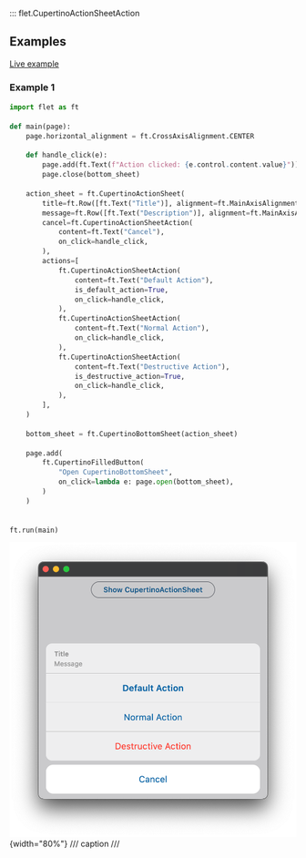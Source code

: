 ::: flet.CupertinoActionSheetAction

## Examples

[Live example](https://flet-controls-gallery.fly.dev/buttons/cupertinoactionsheetaction)

### Example 1

```python
import flet as ft

def main(page):
    page.horizontal_alignment = ft.CrossAxisAlignment.CENTER

    def handle_click(e):
        page.add(ft.Text(f"Action clicked: {e.control.content.value}"))
        page.close(bottom_sheet)

    action_sheet = ft.CupertinoActionSheet(
        title=ft.Row([ft.Text("Title")], alignment=ft.MainAxisAlignment.CENTER),
        message=ft.Row([ft.Text("Description")], alignment=ft.MainAxisAlignment.CENTER),
        cancel=ft.CupertinoActionSheetAction(
            content=ft.Text("Cancel"),
            on_click=handle_click,
        ),
        actions=[
            ft.CupertinoActionSheetAction(
                content=ft.Text("Default Action"),
                is_default_action=True,
                on_click=handle_click,
            ),
            ft.CupertinoActionSheetAction(
                content=ft.Text("Normal Action"),
                on_click=handle_click,
            ),
            ft.CupertinoActionSheetAction(
                content=ft.Text("Destructive Action"),
                is_destructive_action=True,
                on_click=handle_click,
            ),
        ],
    )

    bottom_sheet = ft.CupertinoBottomSheet(action_sheet)

    page.add(
        ft.CupertinoFilledButton(
            "Open CupertinoBottomSheet",
            on_click=lambda e: page.open(bottom_sheet),
        )
    )


ft.run(main)
```

![Example 1](../../../assets/controls/cupertino-action-sheet/example-1.png){width="80%"}
/// caption
///
